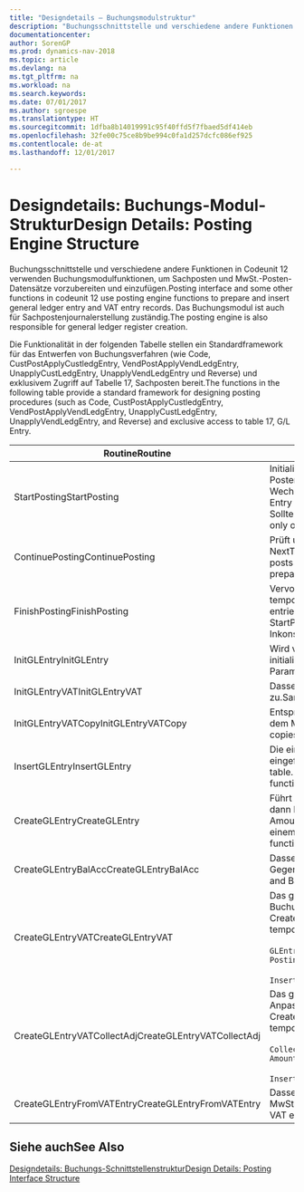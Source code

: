 ```yaml
---
title: "Designdetails – Buchungsmodulstruktur"
description: "Buchungsschnittstelle und verschiedene andere Funktionen in Codeunit 12 verwenden Buchungsmodulfunktionen, um Sachposten und MwSt.-Posten-Datensätze vorzubereiten und einzufügen. Das Buchungsmodul ist auch für Sachpostenjournalerstellung zuständig."
documentationcenter: 
author: SorenGP
ms.prod: dynamics-nav-2018
ms.topic: article
ms.devlang: na
ms.tgt_pltfrm: na
ms.workload: na
ms.search.keywords: 
ms.date: 07/01/2017
ms.author: sgroespe
ms.translationtype: HT
ms.sourcegitcommit: 1dfba8b14019991c95f40ffd5f7fbaed5df414eb
ms.openlocfilehash: 32fe00c75ce8b9be994c0fa1d257dcfc086ef925
ms.contentlocale: de-at
ms.lasthandoff: 12/01/2017

---
```

# <a name="design-details-posting-engine-structure"></a><span data-ttu-id="23c9c-104">Designdetails: Buchungs-Modul-Struktur</span><span class="sxs-lookup"><span data-stu-id="23c9c-104">Design Details: Posting Engine Structure</span></span>
<span data-ttu-id="23c9c-105">Buchungsschnittstelle und verschiedene andere Funktionen in Codeunit 12 verwenden Buchungsmodulfunktionen, um Sachposten und MwSt.-Posten-Datensätze vorzubereiten und einzufügen.</span><span class="sxs-lookup"><span data-stu-id="23c9c-105">Posting interface and some other functions in codeunit 12 use posting engine functions to prepare and insert general ledger entry and VAT entry records.</span></span> <span data-ttu-id="23c9c-106">Das Buchungsmodul ist auch für Sachpostenjournalerstellung zuständig.</span><span class="sxs-lookup"><span data-stu-id="23c9c-106">The posting engine is also responsible for general ledger register creation.</span></span>  
  
 <span data-ttu-id="23c9c-107">Die Funktionalität in der folgenden Tabelle stellen ein Standardframework für das Entwerfen von Buchungsverfahren (wie Code, CustPostApplyCustledgEntry, VendPostApplyVendLedgEntry, UnapplyCustLedgEntry, UnapplyVendLedgEntry und Reverse) und exklusivem Zugriff auf Tabelle 17, Sachposten bereit.</span><span class="sxs-lookup"><span data-stu-id="23c9c-107">The functions in the following table provide a standard framework for designing posting procedures (such as Code, CustPostApplyCustledgEntry, VendPostApplyVendLedgEntry, UnapplyCustLedgEntry, UnapplyVendLedgEntry, and Reverse) and exclusive access to table 17, G/L Entry.</span></span>  
  
|<span data-ttu-id="23c9c-108">Routine</span><span class="sxs-lookup"><span data-stu-id="23c9c-108">Routine</span></span>|<span data-ttu-id="23c9c-109">Description</span><span class="sxs-lookup"><span data-stu-id="23c9c-109">Description</span></span>|  
|-------------|---------------------------------------|  
|<span data-ttu-id="23c9c-110">StartPosting</span><span class="sxs-lookup"><span data-stu-id="23c9c-110">StartPosting</span></span>|<span data-ttu-id="23c9c-111">Initialisiert Buchungspuffer TempGLEntryBuf, sperrt Sachposten- und MwSt.-Posten-Tabellen und initialisiert Buchhaltungsperiode, Sachpostenjournal und Wechselkurs.</span><span class="sxs-lookup"><span data-stu-id="23c9c-111">Initializes posting buffer TempGLEntryBuf, locks G/L Entry and VAT Entry tables, and initializes Accounting Period, G/L Register, and Exchange Rate.</span></span> <span data-ttu-id="23c9c-112">Sollte nur einmal aufgerufen werden, dann ist NextEntryNo 0.</span><span class="sxs-lookup"><span data-stu-id="23c9c-112">Should be called only once, then NextEntryNo is 0.</span></span>|  
|<span data-ttu-id="23c9c-113">ContinuePosting</span><span class="sxs-lookup"><span data-stu-id="23c9c-113">ContinuePosting</span></span>|<span data-ttu-id="23c9c-114">Prüft und bucht nicht realisierte MwSt. für vorheriges Transaktioninkrement NextTransactionNo und bereitet das Buchen der nächsten Zeile vor.</span><span class="sxs-lookup"><span data-stu-id="23c9c-114">Checks and posts unrealized VAT for previous transaction increment NextTransactionNo and prepares post of next line.</span></span>|  
|<span data-ttu-id="23c9c-115">FinishPosting</span><span class="sxs-lookup"><span data-stu-id="23c9c-115">FinishPosting</span></span>|<span data-ttu-id="23c9c-116">Vervollständigt die Buchung durch das Einfügen von Sachposten vom temporären Puffer in Datenbanktabelle.</span><span class="sxs-lookup"><span data-stu-id="23c9c-116">Completes posting by inserting G/L entries from temporary buffer into database table.</span></span> <span data-ttu-id="23c9c-117">Immer zusammen mit StartPosting verwendet.</span><span class="sxs-lookup"><span data-stu-id="23c9c-117">Always used together with StartPosting.</span></span> <span data-ttu-id="23c9c-118">Prüft auf Inkonsistenzen.</span><span class="sxs-lookup"><span data-stu-id="23c9c-118">Checks for inconsistencies.</span></span>|  
|<span data-ttu-id="23c9c-119">InitGLEntry</span><span class="sxs-lookup"><span data-stu-id="23c9c-119">InitGLEntry</span></span>|<span data-ttu-id="23c9c-120">Wird verwendet, um die neuen Sachposten für Fibu Buch.-Blattzeile zu initialisieren.</span><span class="sxs-lookup"><span data-stu-id="23c9c-120">Used to initialize new G/L entry for Gen. Jnl Line.</span></span> <span data-ttu-id="23c9c-121">Gibt GLEntry als Parameter zurück.</span><span class="sxs-lookup"><span data-stu-id="23c9c-121">Returns GLEntry as parameter.</span></span>|  
|<span data-ttu-id="23c9c-122">InitGLEntryVAT</span><span class="sxs-lookup"><span data-stu-id="23c9c-122">InitGLEntryVAT</span></span>|<span data-ttu-id="23c9c-123">Dasselbe wie InitGLEntry, weist jedoch auch Gegenkontonr. und SummarizeVAT zu.</span><span class="sxs-lookup"><span data-stu-id="23c9c-123">Same as InitGLEntry, but also assigns Bal. Account No. and SummarizeVAT.</span></span>|  
|<span data-ttu-id="23c9c-124">InitGLEntryVATCopy</span><span class="sxs-lookup"><span data-stu-id="23c9c-124">InitGLEntryVATCopy</span></span>|<span data-ttu-id="23c9c-125">Entsprechend InitGLEntryVAT, aber kopiert auch Buchungsgruppendaten aus dem MwSt.-Posten vor SummarizeVAT.</span><span class="sxs-lookup"><span data-stu-id="23c9c-125">Similar to InitGLEntryVAT, but also copies posting groups data from VAT Entry before SummarizeVAT.</span></span>|  
|<span data-ttu-id="23c9c-126">InsertGLEntry</span><span class="sxs-lookup"><span data-stu-id="23c9c-126">InsertGLEntry</span></span>|<span data-ttu-id="23c9c-127">Die einzige Funktion, die Sachposten in globale TempGLEntryBuf-Tabelle eingefügt.</span><span class="sxs-lookup"><span data-stu-id="23c9c-127">The only function that inserts G/L entry into global TempGLEntryBuf table.</span></span> <span data-ttu-id="23c9c-128">Verwenden Sie immer diese Funktion für Einfügung.</span><span class="sxs-lookup"><span data-stu-id="23c9c-128">Always use this function for insert.</span></span>|  
|<span data-ttu-id="23c9c-129">CreateGLEntry</span><span class="sxs-lookup"><span data-stu-id="23c9c-129">CreateGLEntry</span></span>|<span data-ttu-id="23c9c-130">Führt ein InitGLEntry aus, weist zusätzlichen Währungs-Betrag zu und führt dann InsertGLEntry aus.</span><span class="sxs-lookup"><span data-stu-id="23c9c-130">Performs an InitGLEntry, assigns Additional Currency Amount, and then performs InsertGLEntry.</span></span> <span data-ttu-id="23c9c-131">Ersetzt mehrere Codezeilen mit einem einzigen Funktionsaufruf.</span><span class="sxs-lookup"><span data-stu-id="23c9c-131">Replaces several lines of code with a single function call.</span></span>|  
|<span data-ttu-id="23c9c-132">CreateGLEntryBalAcc</span><span class="sxs-lookup"><span data-stu-id="23c9c-132">CreateGLEntryBalAcc</span></span>|<span data-ttu-id="23c9c-133">Dasselbe wie CreateGLEntry, weist jedoch auch Gegenkontoart und Gegenkontonr. zu.</span><span class="sxs-lookup"><span data-stu-id="23c9c-133">Same as CreateGLEntry, but also assigns Bal. Account Type and Bal. Account No.</span></span>|  
|<span data-ttu-id="23c9c-134">CreateGLEntryVAT</span><span class="sxs-lookup"><span data-stu-id="23c9c-134">CreateGLEntryVAT</span></span>|<span data-ttu-id="23c9c-135">Das gleiche wie CreateGLEntry, aber mit zusätzlicher Verarbeitung für Buchungsgruppen und Speicherung im temporären MwSt.-Puffer:</span><span class="sxs-lookup"><span data-stu-id="23c9c-135">Same as CreateGLEntry, but with additional processing for posting groups and saving to temporary VAT buffer:</span></span><br /><br /> `GLEntry.CopyPostingGroupsFromDtldCVBuf(DtldCVLedgEntryBuf,GenJnlLine."Gen. Posting Type");`<br /><br /> `InsertVATEntriesFromTemp(DtldCVLedgEntryBuf,GLEntry);`|  
|<span data-ttu-id="23c9c-136">CreateGLEntryVATCollectAdj</span><span class="sxs-lookup"><span data-stu-id="23c9c-136">CreateGLEntryVATCollectAdj</span></span>|<span data-ttu-id="23c9c-137">Das gleiche wie CreateGLEntry, aber mit zusätzlicher Sammlung von Anpassungen und Speicherung im temporären MwSt.-Puffer:</span><span class="sxs-lookup"><span data-stu-id="23c9c-137">Same as CreateGLEntry, but with additional collection of adjustments and saving to temporary VAT buffer:</span></span><br /><br /> `CollectAdjustment(AdjAmount,GLEntry.Amount,GLEntry."Additional-Currency Amount",OriginalDateSet);`<br /><br /> `InsertVATEntriesFromTemp(DtldCVLedgEntryBuf,GLEntry);`|  
|<span data-ttu-id="23c9c-138">CreateGLEntryFromVATEntry</span><span class="sxs-lookup"><span data-stu-id="23c9c-138">CreateGLEntryFromVATEntry</span></span>|<span data-ttu-id="23c9c-139">Dasselbe wie CreateGLEntry, kopiert jedoch auch Buchungsgruppen von MwSt.-Posten.</span><span class="sxs-lookup"><span data-stu-id="23c9c-139">Same as CreateGLEntry, but also copies posting groups from VAT entry.</span></span>|  
  
## <a name="see-also"></a><span data-ttu-id="23c9c-140">Siehe auch</span><span class="sxs-lookup"><span data-stu-id="23c9c-140">See Also</span></span>  
 [<span data-ttu-id="23c9c-141">Designdetails: Buchungs-Schnittstellenstruktur</span><span class="sxs-lookup"><span data-stu-id="23c9c-141">Design Details: Posting Interface Structure</span></span>](design-details-posting-interface-structure.md)
